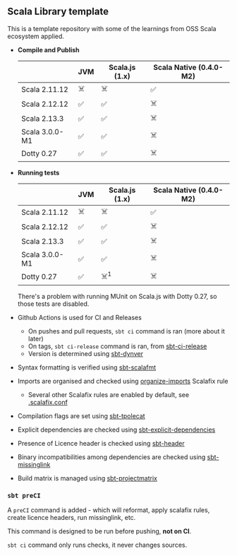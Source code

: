 ## Scala Library template

This is a template repository with some of the learnings from OSS Scala ecosystem applied.

* **Compile and Publish**

    |                | JVM | Scala.js (1.x) | Scala Native (0.4.0-M2) |
    | -------------- | --- | -------------- | ----------------------- |
    | Scala 2.11.12  | ☠️   | ☠️              | ✅                       |
    | Scala 2.12.12  | ✅   | ✅              | ☠️                       |
    | Scala 2.13.3   | ✅   | ✅              | ☠️                       |
    | Scala 3.0.0-M1 | ✅   | ✅              | ☠️                       |
    | Dotty 0.27     | ✅   | ✅              | ☠️                       |

* **Running tests**

    |                | JVM | Scala.js (1.x) | Scala Native (0.4.0-M2) |
    | -------------- | --- | -------------- | ----------------------- |
    | Scala 2.11.12  | ☠️   | ☠️              | ✅                       |
    | Scala 2.12.12  | ✅   | ✅              | ☠️                       |
    | Scala 2.13.3   | ✅   | ✅              | ☠️                       |
    | Scala 3.0.0-M1 | ✅   | ✅              | ☠️                       |
    | Dotty 0.27     | ✅   | ☠️<sup>1</sup>  | ☠️                       |

  There's a problem with running MUnit on Scala.js with Dotty 0.27, so those tests are disabled.

* Github Actions is used for CI and Releases

   * On pushes and pull requests, `sbt ci` command is ran (more about it later)
   * On tags, `sbt ci-release` command is ran, from [sbt-ci-release](https://github.com/olafurpg/sbt-ci-release)
   * Version is determined using [sbt-dynver](https://github.com/dwijnand/sbt-dynver)

* Syntax formatting is verified using [sbt-scalafmt](https://github.com/scalameta/sbt-scalafmt)

* Imports are organised and checked using [organize-imports](https://github.com/liancheng/scalafix-organize-imports) Scalafix rule

  * Several other Scalafix rules are enabled by default, see [.scalafix.conf](.scalafix.conf)

* Compilation flags are set using [sbt-tpolecat](https://github.com/DavidGregory084/sbt-tpolecat)

* Explicit dependencies are checked using [sbt-explicit-dependencies](https://github.com/cb372/sbt-explicit-dependencies)

* Presence of Licence header is checked using [sbt-header](https://github.com/sbt/sbt-header/)

* Binary incompatibilities among dependencies are checked using [sbt-missinglink](https://github.com/scalacenter/sbt-missinglink)

* Build matrix is managed using [sbt-projectmatrix](https://github.com/sbt/sbt-projectmatrix)

### `sbt preCI`

A `preCI` command is added - which will reformat, apply scalafix rules, create licence headers, run missinglink, etc.

This command is designed to be run before pushing, **not on CI**.

`sbt ci` command only runs checks, it never changes sources.
